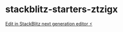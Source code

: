# stackblitz-starters-ztzigx

[Edit in StackBlitz next generation editor ⚡️](https://stackblitz.com/~/github.com/anshixx/stackblitz-starters-ztzigx)